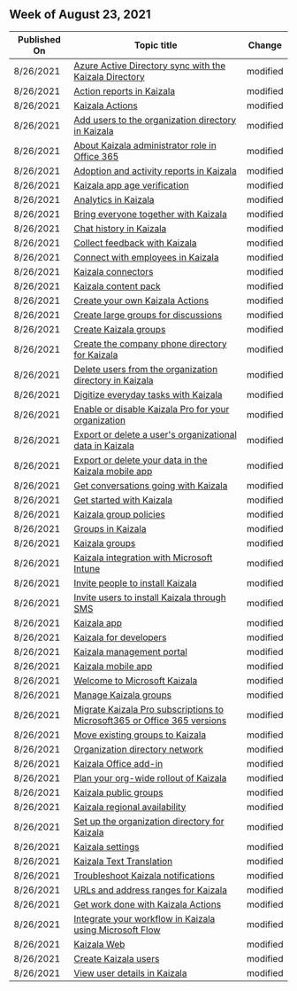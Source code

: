 <!-- This file is generated automatically each week. Changes made to this file will be overwritten.-->




## Week of August 23, 2021


| Published On |Topic title | Change |
|------|------------|--------|
| 8/26/2021 | [Azure Active Directory sync with the Kaizala Directory](/Office365/Kaizala/aad-sync-with-tul) | modified |
| 8/26/2021 | [Action reports in Kaizala](/Office365/Kaizala/action-reports) | modified |
| 8/26/2021 | [Kaizala Actions](/Office365/Kaizala/actions) | modified |
| 8/26/2021 | [Add users to the organization directory in Kaizala](/Office365/Kaizala/add-users) | modified |
| 8/26/2021 | [About Kaizala administrator role in Office 365](/Office365/Kaizala/admin-role) | modified |
| 8/26/2021 | [Adoption and activity reports in Kaizala](/Office365/Kaizala/adoption-and-activity-reports) | modified |
| 8/26/2021 | [Kaizala app age verification](/Office365/Kaizala/age-verification) | modified |
| 8/26/2021 | [Analytics in Kaizala](/Office365/Kaizala/analytics) | modified |
| 8/26/2021 | [Bring everyone together with Kaizala](/Office365/Kaizala/bring-everyone-together) | modified |
| 8/26/2021 | [Chat history in Kaizala](/Office365/Kaizala/chat-history) | modified |
| 8/26/2021 | [Collect feedback with Kaizala](/Office365/Kaizala/collect-feedback) | modified |
| 8/26/2021 | [Connect with employees in Kaizala](/Office365/Kaizala/connect-with-employees) | modified |
| 8/26/2021 | [Kaizala connectors](/Office365/Kaizala/connectors) | modified |
| 8/26/2021 | [Kaizala content pack](/Office365/Kaizala/content-pack) | modified |
| 8/26/2021 | [Create your own Kaizala Actions](/Office365/Kaizala/create-custom-actions) | modified |
| 8/26/2021 | [Create large groups for discussions](/Office365/Kaizala/create-discussion-groups) | modified |
| 8/26/2021 | [Create Kaizala groups](/Office365/Kaizala/create-kaizala-groups) | modified |
| 8/26/2021 | [Create the company phone directory for Kaizala](/Office365/Kaizala/create-phone-directory) | modified |
| 8/26/2021 | [Delete users from the organization directory in Kaizala](/Office365/Kaizala/delete-users) | modified |
| 8/26/2021 | [Digitize everyday tasks with Kaizala](/Office365/Kaizala/digitize-tasks) | modified |
| 8/26/2021 | [Enable or disable Kaizala Pro for your organization](/Office365/Kaizala/enable-disable-kaizala) | modified |
| 8/26/2021 | [Export or delete a user's organizational data in Kaizala](/Office365/Kaizala/export-or-delete-a-user-s-data) | modified |
| 8/26/2021 | [Export or delete your data in the Kaizala mobile app](/Office365/Kaizala/export-or-delete-your-data) | modified |
| 8/26/2021 | [Get conversations going with Kaizala](/Office365/Kaizala/get-conversations-going) | modified |
| 8/26/2021 | [Get started with Kaizala](/Office365/Kaizala/get-started-kaizala) | modified |
| 8/26/2021 | [Kaizala group policies](/Office365/Kaizala/group-policies) | modified |
| 8/26/2021 | [Groups in Kaizala](/Office365/Kaizala/groups-in-kaizala) | modified |
| 8/26/2021 | [Kaizala groups](/Office365/Kaizala/groups) | modified |
| 8/26/2021 | [Kaizala integration with Microsoft Intune](/Office365/Kaizala/integrate-with-microsoft-intune) | modified |
| 8/26/2021 | [Invite people to install Kaizala](/Office365/Kaizala/invite-people) | modified |
| 8/26/2021 | [Invite users to install Kaizala through SMS](/Office365/Kaizala/invite-users-to-install-and-register) | modified |
| 8/26/2021 | [Kaizala app](/Office365/Kaizala/kaizala-app) | modified |
| 8/26/2021 | [Kaizala for developers](/Office365/Kaizala/kaizala-for-developers) | modified |
| 8/26/2021 | [Kaizala management portal](/Office365/Kaizala/kaizala-management-portal) | modified |
| 8/26/2021 | [Kaizala mobile app](/Office365/Kaizala/kaizala-mobile-app) | modified |
| 8/26/2021 | [Welcome to Microsoft Kaizala](/Office365/Kaizala/kaizala-overview) | modified |
| 8/26/2021 | [Manage Kaizala groups](/Office365/Kaizala/manage-kaizala-groups) | modified |
| 8/26/2021 | [Migrate Kaizala Pro subscriptions to Microsoft365 or Office 365 versions](/Office365/Kaizala/migrate-kaizala-pro) | modified |
| 8/26/2021 | [Move existing groups to Kaizala](/Office365/Kaizala/move-work-chats) | modified |
| 8/26/2021 | [Organization directory network](/Office365/Kaizala/od-network) | modified |
| 8/26/2021 | [Kaizala Office add-in](/Office365/Kaizala/office-add-in) | modified |
| 8/26/2021 | [Plan your org-wide rollout of Kaizala](/Office365/Kaizala/plan-rollout) | modified |
| 8/26/2021 | [Kaizala public groups](/Office365/Kaizala/public-groups) | modified |
| 8/26/2021 | [Kaizala regional availability](/Office365/Kaizala/regional-availability) | modified |
| 8/26/2021 | [Set up the organization directory for Kaizala](/Office365/Kaizala/set-up-directory) | modified |
| 8/26/2021 | [Kaizala settings](/Office365/Kaizala/settings) | modified |
| 8/26/2021 | [Kaizala Text Translation](/Office365/Kaizala/text-translation) | modified |
| 8/26/2021 | [Troubleshoot Kaizala notifications](/Office365/Kaizala/troubleshoot-notifications) | modified |
| 8/26/2021 | [URLs and address ranges for Kaizala](/Office365/Kaizala/urls-and-ip-address-ranges) | modified |
| 8/26/2021 | [Get work done with Kaizala Actions](/Office365/Kaizala/use-kaizala-actions) | modified |
| 8/26/2021 | [Integrate your workflow in Kaizala using Microsoft Flow](/Office365/Kaizala/use-microsoft-flow-with-kaizala) | modified |
| 8/26/2021 | [Kaizala Web](/Office365/Kaizala/use-the-web-app) | modified |
| 8/26/2021 | [Create Kaizala users](/Office365/Kaizala/users) | modified |
| 8/26/2021 | [View user details in Kaizala](/Office365/Kaizala/view-user-details) | modified |
